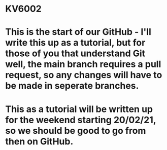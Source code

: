 # KV6002


# This is the start of our GitHub - I'll write this up as a tutorial, but for those of you that understand Git well, the main branch requires a pull request, so any changes will have to be made in seperate branches.

# This as a tutorial will be written up for the weekend starting 20/02/21, so we should be good to go from then on GitHub.
